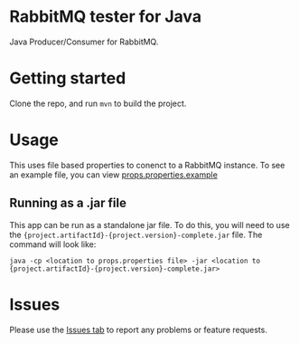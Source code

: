 # RabbitMQ tester for Java
Java Producer/Consumer for RabbitMQ.

# Getting started
Clone the repo, and run `mvn` to build the project.

# Usage
This uses file based properties to conenct to a RabbitMQ instance.  To see an example file, you can view [props.properties.example](props.properties.example)

## Running as a .jar file
This app can be run as a standalone jar file.  To do this, you will need to use the `{project.artifactId}-{project.version}-complete.jar` file.  The command will look like:

```
java -cp <location to props.properties file> -jar <location to {project.artifactId}-{project.version}-complete.jar>
```

# Issues
Please use the [Issues tab](../../issues) to report any problems or feature requests.
